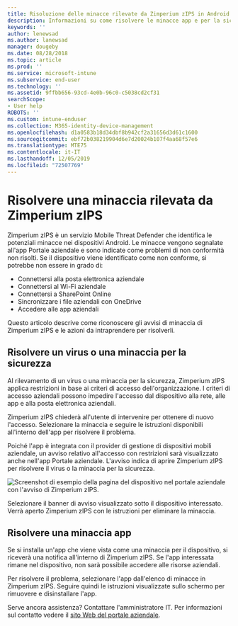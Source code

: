 ```yaml
---
title: Risoluzione delle minacce rilevate da Zimperium zIPS in Android
description: Informazioni su come risolvere le minacce app e per la sicurezza rilevate nei dispositivi Android.
keywords: ''
author: lenewsad
ms.author: lanewsad
manager: dougeby
ms.date: 08/28/2018
ms.topic: article
ms.prod: ''
ms.service: microsoft-intune
ms.subservice: end-user
ms.technology: ''
ms.assetid: 9ffbb656-93cd-4e0b-96c0-c5038cd2cf31
searchScope:
- User help
ROBOTS: ''
ms.custom: intune-enduser
ms.collection: M365-identity-device-management
ms.openlocfilehash: d1a0583b18d34dbf8b942cf2a31656d3d61c1600
ms.sourcegitcommit: ebf72b038219904d6e7d20024b107f4aa68f57e6
ms.translationtype: MTE75
ms.contentlocale: it-IT
ms.lasthandoff: 12/05/2019
ms.locfileid: "72507769"
---
```

# <a name="resolve-a-threat-found-by-zimperium-zips"></a>Risolvere una minaccia rilevata da Zimperium zIPS

Zimperium zIPS è un servizio Mobile Threat Defender che identifica le potenziali minacce nei dispositivi Android. Le minacce vengono segnalate all'app Portale aziendale e sono indicate come problemi di non conformità non risolti. Se il dispositivo viene identificato come non conforme, si potrebbe non essere in grado di:

* Connettersi alla posta elettronica aziendale
* Connettersi al Wi-Fi aziendale
* Connettersi a SharePoint Online
* Sincronizzare i file aziendali con OneDrive
* Accedere alle app aziendali

Questo articolo descrive come riconoscere gli avvisi di minaccia di Zimperium zIPS e le azioni da intraprendere per risolverli. 

## <a name="troubleshoot-virus-or-security-threat"></a>Risolvere un virus o una minaccia per la sicurezza  
Al rilevamento di un virus o una minaccia per la sicurezza, Zimperium zIPS applica restrizioni in base ai criteri di accesso dell'organizzazione. I criteri di accesso aziendali possono impedire l'accesso dal dispositivo alla rete, alle app e alla posta elettronica aziendali.  

Zimperium zIPS chiederà all'utente di intervenire per ottenere di nuovo l'accesso. Selezionare la minaccia e seguire le istruzioni disponibili all'interno dell'app per risolvere il problema.

Poiché l'app è integrata con il provider di gestione di dispositivi mobili aziendale, un avviso relativo all'accesso con restrizioni sarà visualizzato anche nell'app Portale aziendale. L'avviso indica di aprire Zimperium zIPS per risolvere il virus o la minaccia per la sicurezza.  

  ![Screenshot di esempio della pagina del dispositivo nel portale aziendale con l'avviso di Zimperium zIPS.](./media/CP-lookout-virus-banner-1808.png)  

Selezionare il banner di avviso visualizzato sotto il dispositivo interessato. Verrà aperto Zimperium zIPS con le istruzioni per eliminare la minaccia.  

## <a name="resolve-an-app-threat"></a>Risolvere una minaccia app

Se si installa un'app che viene vista come una minaccia per il dispositivo, si riceverà una notifica all'interno di Zimperium zIPS. Se l'app interessata rimane nel dispositivo, non sarà possibile accedere alle risorse aziendali.  

Per risolvere il problema, selezionare l'app dall'elenco di minacce in Zimperium zIPS. Seguire quindi le istruzioni visualizzate sullo schermo per rimuovere e disinstallare l'app.    

Serve ancora assistenza? Contattare l'amministratore IT. Per informazioni sul contatto vedere il [sito Web del portale aziendale](https://go.microsoft.com/fwlink/?linkid=2010980). 
